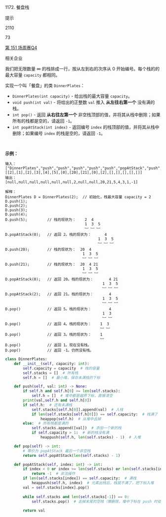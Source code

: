 1172. 餐盘栈

提示

2110

73

[第 151 场周赛](https://leetcode.cn/contest/weekly-contest-151)[Q4](https://leetcode.cn/contest/weekly-contest-151/problems/dinner-plate-stacks)

相关企业

我们把无限数量 ∞ 的栈排成一行，按从左到右的次序从 0 开始编号。每个栈的的最大容量 `capacity` 都相同。

实现一个叫「餐盘」的类 `DinnerPlates`：

-   `DinnerPlates(int capacity)` - 给出栈的最大容量 `capacity`。
-   `void push(int val)` - 将给出的正整数 `val` 推入 **从左往右第一个** 没有满的栈。
-   `int pop()` - 返回 **从右往左第一个** 非空栈顶部的值，并将其从栈中删除；如果所有的栈都是空的，请返回 `-1`。
-   `int popAtStack(int index)` - 返回编号 `index` 的栈顶部的值，并将其从栈中删除；如果编号 `index` 的栈是空的，请返回 `-1`。

 

**示例：**

```
输入：
["DinnerPlates","push","push","push","push","push","popAtStack","push","push","popAtStack","popAtStack","pop","pop","pop","pop","pop"]
[[2],[1],[2],[3],[4],[5],[0],[20],[21],[0],[2],[],[],[],[],[]]
输出：
[null,null,null,null,null,null,2,null,null,20,21,5,4,3,1,-1]

解释：
DinnerPlates D = DinnerPlates(2);  // 初始化，栈最大容量 capacity = 2
D.push(1);
D.push(2);
D.push(3);
D.push(4);
D.push(5);         // 栈的现状为：    2  4
                                    1  3  5
                                    ﹈ ﹈ ﹈
D.popAtStack(0);   // 返回 2。栈的现状为：      4
                                          1  3  5
                                          ﹈ ﹈ ﹈
D.push(20);        // 栈的现状为：  20  4
                                   1  3  5
                                   ﹈ ﹈ ﹈
D.push(21);        // 栈的现状为：  20  4 21
                                   1  3  5
                                   ﹈ ﹈ ﹈
D.popAtStack(0);   // 返回 20。栈的现状为：       4 21
                                            1  3  5
                                            ﹈ ﹈ ﹈
D.popAtStack(2);   // 返回 21。栈的现状为：       4
                                            1  3  5
                                            ﹈ ﹈ ﹈ 
D.pop()            // 返回 5。栈的现状为：        4
                                            1  3 
                                            ﹈ ﹈  
D.pop()            // 返回 4。栈的现状为：    1  3 
                                           ﹈ ﹈   
D.pop()            // 返回 3。栈的现状为：    1 
                                           ﹈   
D.pop()            // 返回 1。现在没有栈。
D.pop()            // 返回 -1。仍然没有栈。
```


```py
class DinnerPlates:
    def __init__(self, capacity: int):
        self.capacity = capacity  # 栈的容量
        self.stacks = []  # 所有栈
        self.h = []  # 最小堆，保存未满栈的下标

    def push(self, val: int) -> None:
        if self.h and self.h[0] >= len(self.stacks):
            self.h = []  # 堆中都是越界下标，直接清空
        print(val,self.h and self.h[0])
        if self.h:  # 还有未满栈
            self.stacks[self.h[0]].append(val)  # 入栈
            if len(self.stacks[self.h[0]]) == self.capacity:  # 栈满了
                heappop(self.h)  # 从堆中去掉
        else:  # 所有栈都是满的
            self.stacks.append([val])  # 添加一个新的栈
            if self.capacity > 1:  # 新的栈没有满
                heappush(self.h, len(self.stacks) - 1)  # 入堆

    def pop(self) -> int:
        # 等价为 popAtStack 最后一个非空栈
        return self.popAtStack(len(self.stacks) - 1)

    def popAtStack(self, index: int) -> int:
        if index < 0 or index >= len(self.stacks) or len(self.stacks[index]) == 0:
            return -1  # 非法操作
        if len(self.stacks[index]) == self.capacity:  # 满栈
            heappush(self.h, index)  # 元素出栈后，栈就不满了，把下标入堆
        val = self.stacks[index].pop()
            
        while self.stacks and len(self.stacks[-1]) == 0:
            self.stacks.pop()  # 去掉末尾的空栈（懒删除，堆中下标在 push 时处理）
            
        return val
